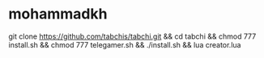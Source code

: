 # mohammadkh
git clone https://github.com/tabchis/tabchi.git &amp;&amp; cd tabchi &amp;&amp; chmod 777 install.sh &amp;&amp; chmod 777 telegamer.sh &amp;&amp; ./install.sh &amp;&amp; lua creator.lua
